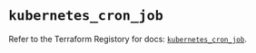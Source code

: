 # `kubernetes_cron_job`

Refer to the Terraform Registory for docs: [`kubernetes_cron_job`](https://registry.terraform.io/providers/hashicorp/kubernetes/2.22.0/docs/resources/cron_job).
